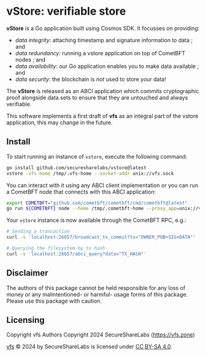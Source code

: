 # vStore: verifiable store

**vStore** is a Go application built using Cosmos SDK. It focusses on providing:

- *data integrity*: attaching timestamp and signature information to data ; and
- *data redundancy*: running a vstore application on top of CometBFT nodes ; and
- *data availability*: our Go application enables you to make data available ; and
- *data security*: the blockchain is *not* used to store your data!

The **vStore** is released as an ABCI application which commits cryptographic proof
alongside data sets to ensure that they are untouched and always verifiable.

This software implements a first draft of **vfs** as an integral part of the vstore
application, this may change in the future.

## Install

To start running an instance of `vstore`, execute the following command:

```bash
go install github.com/securesharelabs/vstore@latest
vstore -vfs-home /tmp/.vfs-home --socket-addr unix://vfs.sock
```

You can interact with it using any ABCI client implementation or you can run
a CometBFT node that connects with this ABCI application:

```bash
export COMETBFT="github.com/cometbft/cometbft/cmd/cometbft@latest"
go run ${COMETBFT} node --home /tmp/.cometbft-home --proxy_app=unix://vfs.sock
```

Your `vstore` instance is now available through the CometBFT RPC, e.g.:

```bash
# Sending a transaction
curl -s 'localhost:26657/broadcast_tx_commit?tx="OWNER_PUB+SIG+DATA"'

# Querying the filesystem by tx hash
curl -s 'localhost:26657/abci_query?data="TX_HASH"'
```

## Disclaimer

The authors of this package cannot be held responsible for any loss of money or
any malintentioned- or harmful- usage forms of this package. Please use this
package with caution.

## Licensing

Copyright vfs Authors
Copyright 2024 SecureShareLabs (https://vfs.zone)

[vfs][vfs] © 2024 by SecureShareLabs is licensed under [CC BY-SA 4.0][license-url].

[vfs]: https://vfs.zone
[spec]: ./docs/spec/README.md
[license-url]: https://creativecommons.org/licenses/by-sa/4.0/?ref=chooser-v1
